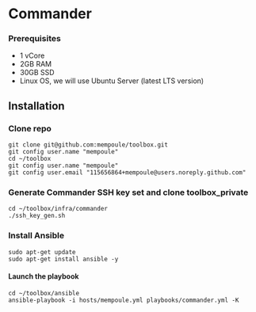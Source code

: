 # Commander

### Prerequisites

 - 1 vCore
 - 2GB RAM
 - 30GB SSD
 - Linux OS, we will use Ubuntu Server (latest LTS version)

## Installation

### Clone repo

    git clone git@github.com:mempoule/toolbox.git
    git config user.name "mempoule"
    cd ~/toolbox
    git config user.name "mempoule"
    git config user.email "115656864+mempoule@users.noreply.github.com"

### Generate Commander SSH key set and clone toolbox_private

    cd ~/toolbox/infra/commander
    ./ssh_key_gen.sh

### Install Ansible

    sudo apt-get update
    sudo apt-get install ansible -y

#### Launch the playbook

    cd ~/toolbox/ansible
    ansible-playbook -i hosts/mempoule.yml playbooks/commander.yml -K





